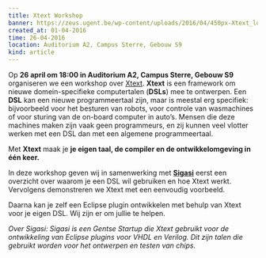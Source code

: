 ```yaml
---
title: Xtext Workshop
banner: https://zeus.ugent.be/wp-content/uploads/2016/04/450px-Xtext_logo.png
created_at: 01-04-2016
time: 26-04-2016
location: Auditorium A2, Campus Sterre, Gebouw S9
kind: article
---
```


Op **26 april om 18:00 in Auditorium A2, Campus Sterre, Gebouw S9** organiseren we een workshop over [Xtext](https://eclipse.org/Xtext/). **Xtext** is een framework om nieuwe domein-specifieke computertalen (**DSLs**) mee te ontwerpen. Een **DSL** kan een nieuwe programmeertaal zijn, maar is meestal erg specifiek: bijvoorbeeld voor het besturen van robots, voor controle van wasmachines of voor sturing van de on-board computer in auto’s. Mensen die deze machines maken zijn vaak geen programmeurs, en zij kunnen veel vlotter werken met een DSL dan met een algemene programmeertaal.

Met **Xtext** maak je **je eigen taal, de compiler en de ontwikkelomgeving in één keer.**

In deze workshop geven wij in samenwerking met [**Sigasi**](http://www.sigasi.com/) eerst een overzicht over waarom je een DSL wil gebruiken en hoe Xtext werkt. Vervolgens demonstreren we Xtext met een eenvoudig voorbeeld.

Daarna kan je zelf een Eclipse plugin ontwikkelen met behulp van Xtext voor je eigen DSL. Wij zijn er om jullie te helpen.

_Over Sigasi:
Sigasi is een Gentse Startup die Xtext gebruikt voor de ontwikkeling van Eclipse plugins voor VHDL en Verilog. Dit zijn talen die gebruikt worden voor het ontwerpen en testen van chips._
